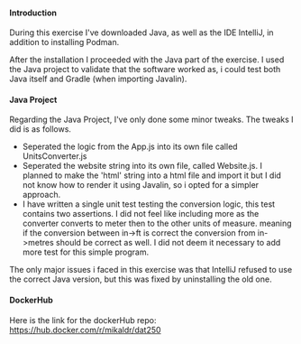 #### Introduction
During this exercise I've downloaded Java,
as well as the IDE IntelliJ, in addition to installing Podman.

After the installation I proceeded with the Java part of the exercise. I used the Java project to validate that the software worked
as, i could test both Java itself and Gradle (when importing Javalin).
#### Java Project
Regarding the Java Project, I've only done some
minor tweaks. The tweaks I did is as follows.

- Seperated the logic from the App.js into its own file called UnitsConverter.js
- Seperated the website string into its own file, called Website.js. I planned to make the 'html' string into a html file and import it but I did not know how to render it using Javalin, so i opted for a simpler approach.
- I have written a single unit test testing the conversion logic, this test contains two assertions. I did not feel like including more as the converter converts to meter then to the other units of measure. meaning if the conversion between in->ft is correct the conversion from in->metres should be correct as well. I did not deem it necessary to add more test for this simple program.

The only major issues i faced in this exercise was that IntelliJ refused to use the correct Java version, but this was fixed by uninstalling the old one.

#### DockerHub
Here is the link for the dockerHub repo:
https://hub.docker.com/r/mikaldr/dat250